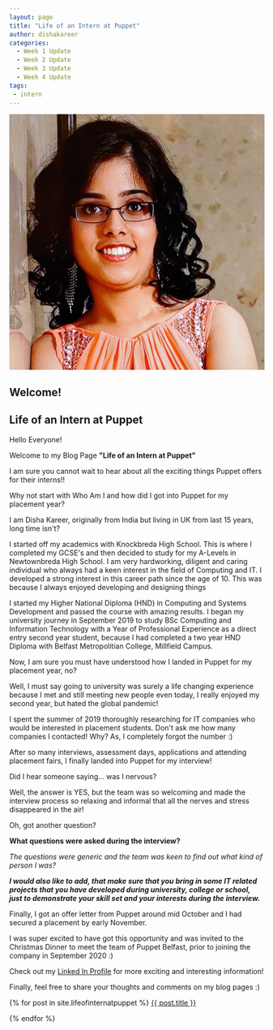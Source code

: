 ```yaml
---
layout: page
title: "Life of an Intern at Puppet"
author: dishakareer
categories:
  - Week 1 Update 
  - Week 2 Update
  - Week 3 Update 
  - Week 4 Update 
tags:
 - intern
---
```


![DishasBlogPicture](images/mypicture.jpg)


## Welcome! 

## Life of an Intern at Puppet

Hello Everyone!

Welcome to my Blog Page **"Life of an Intern at Puppet"**

I am sure you cannot wait to hear about all the exciting things Puppet offers for their interns!!

Why not start with Who Am I and how did I got into Puppet for my placement year?

I am Disha Kareer, originally from India but living in UK from last 15 years, long time isn't?

I started off my academics with Knockbreda High School. 
This is where I completed my GCSE's and then decided to study for my A-Levels in Newtownbreda High School. 
I am very hardworking, diligent and caring individual who always had a keen interest in the field of Computing and IT. 
I developed a strong interest in this career path since the age of 10. 
This was because I always enjoyed developing and designing things

I started my Higher National Diploma (HND) in Computing and Systems Development and passed the course with amazing results. 
I began my university journey in September 2019 to study BSc Computing and Information Technology with a Year of Professional Experience as a direct entry second year student, because I had completed a two year HND Diploma with Belfast Metropolitian College, Millfield Campus.

Now, I am sure you must have understood how I landed in Puppet for my placement year, no?

Well, I must say going to university was surely a life changing experience because I met and still meeting new people even today, I really enjoyed my second year, but hated the global pandemic!

I spent the summer of 2019 thoroughly researching for IT companies who would be interested in placement students. 
Don't ask me how many companies I contacted! Why? As, I completely forgot the number :)

After so many interviews, assessment days, applications and attending placement fairs, I finally landed into Puppet for my interview!

Did I hear someone saying... was I nervous?

Well, the answer is YES, but the team was so welcoming and made the interview process so relaxing and informal that all the nerves and stress disappeared in the air!

Oh, got another question?

**What questions were asked during the interview?**
	
_The questions were generic and the team was keen to find out what kind of person I was?_

_**I would also like to add, that make sure that you bring in some IT related projects that you have developed during university, college or school, just to demonstrate your skill set and your interests during the interview.**_

Finally, I got an offer letter from Puppet around mid October and I had secured a placement by early November.

I was super excited to have got this opportunity and was invited to the Christmas Dinner to meet the team of Puppet Belfast, prior to joining the company in September 2020 :)

Check out my [Linked In Profile](https://www.linkedin.com/in/disha-kareer-14290a1b5/) for more exciting and interesting information!

Finally, feel free to share your thoughts and comments on my blog pages :)

{% for post in site.lifeofinternatpuppet %}
<a href="{{ post.url | relative_url }}"> {{ post.title }}</a>

{% endfor %}